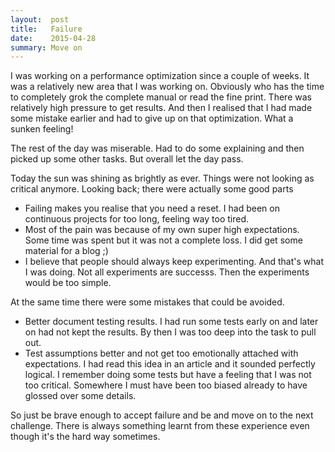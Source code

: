 ```yaml
---
layout:  post
title:   Failure
date:    2015-04-28
summary: Move on
---
```


I was working on a performance optimization since a couple of weeks. It was a relatively new area that I was working on. Obviously who has the time to completely grok the complete manual or read the fine print. There was relatively high pressure to get results. And then I realised that I had made some mistake earlier and had to give up on that optimization. What a sunken feeling!

The rest of the day was miserable. Had to do some explaining and then picked up some other tasks. But overall let the day pass.

Today the sun was shining as brightly as ever. Things were not looking as critical anymore. Looking back; there were actually some good parts

* Failing makes you realise that you need a reset. I had been on continuous projects for too long, feeling way too tired.
* Most of the pain was because of my own super high expectations. Some time was spent but it was not a complete loss. I did get some material for a blog ;)
* I believe that people should always keep experimenting. And that's what I was doing. Not all experiments are successs. Then the experiments would be too simple.

At the same time there were some mistakes that could be avoided.

* Better document testing results. I had run some tests early on and later on had not kept the results. By then I was too deep into the task to pull out.
* Test assumptions better and not get too emotionally attached with expectations. I had read this idea in an article and it sounded perfectly logical. I remember doing some tests but have a feeling that I was not too critical. Somewhere I must have been too biased already to have glossed over some details.

So just be brave enough to accept failure and be and move on to the next challenge. There is always something learnt from these experience even though it's the hard way sometimes.
